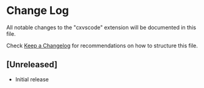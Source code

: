 # Change Log

All notable changes to the "cxvscode" extension will be documented in this file.

Check [Keep a Changelog](http://keepachangelog.com/) for recommendations on how to structure this file.

## [Unreleased]

- Initial release